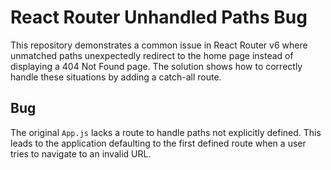 # React Router Unhandled Paths Bug
This repository demonstrates a common issue in React Router v6 where unmatched paths unexpectedly redirect to the home page instead of displaying a 404 Not Found page.  The solution shows how to correctly handle these situations by adding a catch-all route.

## Bug
The original `App.js` lacks a route to handle paths not explicitly defined. This leads to the application defaulting to the first defined route when a user tries to navigate to an invalid URL.